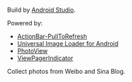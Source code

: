Build by [Android Studio](https://developer.android.com/sdk/installing/studio.html).

Powered by:

  * [ActionBar-PullToRefresh](https://github.com/chrisbanes/ActionBar-PullToRefresh)
  * [Universal Image Loader for Android](https://github.com/nostra13/Android-Universal-Image-Loader)
  * [PhotoView](https://github.com/chrisbanes/PhotoView)
  * [ViewPagerIndicator](https://github.com/JakeWharton/Android-ViewPagerIndicator)


Collect photos from Weibo and Sina Blog.
